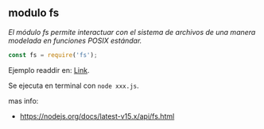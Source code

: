 ## modulo **fs**

*El módulo fs permite interactuar con el sistema de archivos de una manera modelada en funciones POSIX estándar.*

```js
const fs = require('fs');
```

Ejemplo readdir en: [Link](https://nodejs.org/docs/latest-v15.x/api/fs.html#fs_fs_readdir_path_options_callback).

Se ejecuta en terminal con `node xxx.js`.

mas info:
  - https://nodejs.org/docs/latest-v15.x/api/fs.html